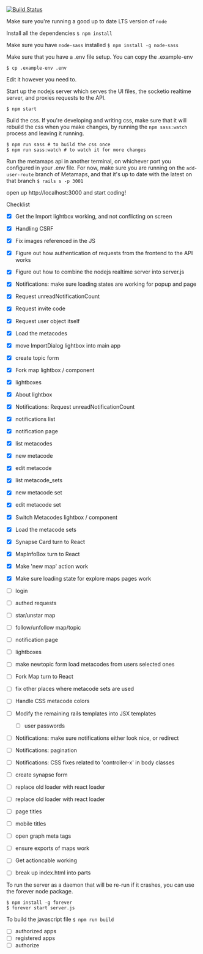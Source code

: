 [![Build Status](https://travis-ci.org/metamaps/metamaps-ui.svg?branch=master)](https://travis-ci.org/metamaps/metamaps-ui)

Make sure you're running a good up to date LTS version of `node`

Install all the dependencies
`$ npm install`

Make sure you have `node-sass` installed
`$ npm install -g node-sass`

Make sure that you have a .env file setup. You can copy the .example-env
```
$ cp .example-env .env
```
Edit it however you need to.

Start up the nodejs server which serves the UI files, the socketio realtime server, and proxies requests to the API.
```
$ npm start
```

Build the css. If you're developing and writing css, make sure that it will rebuild the css when you make changes, by running the `npm sass:watch` process and leaving it running.
```
$ npm run sass # to build the css once
$ npm run sass:watch # to watch it for more changes
```

Run the metamaps api in another terminal, on whichever port you configured in your .env file.
For now, make sure you are running on the `add-user-route` branch of Metamaps, and that it's up to date with the latest on that branch
`$ rails s -p 3001`

open up http://localhost:3000 and start coding!

Checklist
- [x] Get the Import lightbox working, and not conflicting on screen
- [x] Handling CSRF
- [x] Fix images referenced in the JS
- [x] Figure out how authentication of requests from the frontend to the API works
- [x] Figure out how to combine the nodejs realtime server into server.js
- [x] Notifications: make sure loading states are working for popup and page
- [x] Request unreadNotificationCount
- [x] Request invite code
- [x] Request user object itself
- [x] Load the metacodes
- [x] move ImportDialog lightbox into main app
- [x] create topic form
- [x] Fork map lightbox / component
- [x] lightboxes
- [x] About lightbox
- [x] Notifications: Request unreadNotificationCount
- [x] notifications list
- [x] notification page
- [x] list metacodes
- [x] new metacode
- [x] edit metacode
- [x] list metacode_sets
- [x] new metacode set
- [x] edit metacode set
- [x] Switch Metacodes lightbox / component
- [x] Load the metacode sets
- [x] Synapse Card turn to React
- [x] MapInfoBox turn to React
- [x] Make 'new map' action work
- [x] Make sure loading state for explore maps pages work


- [ ] login
- [ ] authed requests
- [ ] star/unstar map
- [ ] follow/unfollow map/topic
- [ ] notification page
- [ ] lightboxes

- [ ] make newtopic form load metacodes from users selected ones
- [ ] Fork Map turn to React
- [ ] fix other places where metacode sets are used
- [ ] Handle CSS metacode colors
- [ ] Modify the remaining rails templates into JSX templates
  - [ ] user passwords
- [ ] Notifications: make sure notifications either look nice, or redirect
- [ ] Notifications: pagination
- [ ] Notifications: CSS fixes related to 'controller-x' in body classes
- [ ] create synapse form

- [ ] replace old loader with react loader
- [ ] replace old loader with react loader
- [ ] page titles
- [ ] mobile titles
- [ ] open graph meta tags
- [ ] ensure exports of maps work
- [ ] Get actioncable working
- [ ] break up index.html into parts

To run the server as a daemon that will be re-run if it crashes, you can
use the forever node package.
```
$ npm install -g forever
$ forever start server.js
```

To build the javascript file
`$ npm run build`

  - [ ] authorized apps
  - [ ] registered apps
  - [ ] authorize